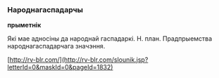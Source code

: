 ### Народнагаспадарчы
**прыметнік**

Які мае адносіны да народнай гаспадаркі. Н. план. Прадпрыемства народнагаспадарчага значэння.

<a rel="author">[http://rv-blr.com/](http://rv-blr.com/slounik.jsp?letterId=0&maskId=0&pageId=1832)</a>
